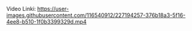 Video Linki:
https://user-images.githubusercontent.com/116540912/227194257-376b18a3-5f16-4ee8-b510-1f0b3399329d.mp4
